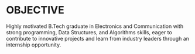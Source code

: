 <!DOCTYPE html>
<html lang="en">
<head>
    <meta charset="UTF-8">
    <meta name="viewport" content="width=device-width, initial-scale=1.0">
    <title>Document</title>
</head>
<body>
    <h1>OBJECTIVE</h1>
    <p>Highly motivated B.Tech graduate in Electronics and Communication with strong programming, Data Structures,
        and Algorithms skills, eager to contribute to innovative projects and learn from industry leaders through an internship
        opportunity.</p>
</body>
</html>
